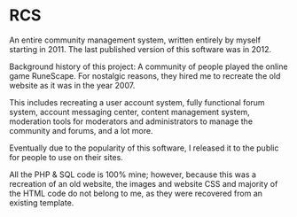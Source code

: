 # RCS
An entire community management system, written entirely by myself starting in 2011. The last published version of this software was in 2012.

Background history of this project: A community of people played the online game RuneScape. For nostalgic reasons, they hired me to recreate the old website as it was in the year 2007.

This includes recreating a user account system, fully functional forum system, account messaging center, content management system, moderation tools for moderators and administrators to manage the community and forums, and a lot more.

Eventually due to the popularity of this software, I released it to the public for people to use on their sites.

All the PHP & SQL code is 100% mine; however, because this was a recreation of an old website, the images and website CSS and majority of the HTML code do not belong to me, as they were recovered from an existing template.
